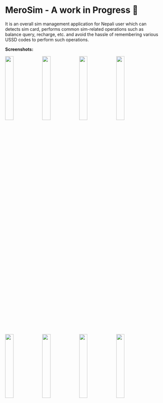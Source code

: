 # MeroSim - A work in Progress 🚧
It is an overall sim management application for Nepali user which can detects sim card, performs common sim-related operations such as balance query, recharge, etc.
and avoid the hassle of remembering various USSD codes to perform such operations.

**Screenshots:**

<img src="https://user-images.githubusercontent.com/25641763/140852524-40296181-545b-4c85-bac8-8629093f517c.jpg" width="23%"></img> 
<img src="https://user-images.githubusercontent.com/25641763/140852520-7ea13e08-87a9-4bd9-83fb-61cee99bbe73.jpg" width="23%"></img> 
<img src="https://user-images.githubusercontent.com/25641763/140852531-29a341b3-3369-46bb-a2bb-7d7458698ac4.jpg" width="23%"></img> 
<img src="https://user-images.githubusercontent.com/25641763/140852514-123d1128-3ec1-43f2-a964-1c82075fbede.jpg" width="23%"></img> 
<img src="https://user-images.githubusercontent.com/25641763/140852528-cb06b74f-13d4-4c84-9cdc-0c7541061571.jpg" width="23%"></img> 
<img src="https://user-images.githubusercontent.com/25641763/140852538-7b04b23a-af3e-4184-8c32-d75fa05ae46a.jpg" width="23%"></img> 
<img src="https://user-images.githubusercontent.com/25641763/140852535-5845f6db-bbd8-49eb-b64c-33fc9ff79519.jpg" width="23%"></img> 
<img src="https://user-images.githubusercontent.com/25641763/140852540-9a48a7f4-1d47-4f9a-8725-ec8b13520007.jpg" width="23%"></img> 
